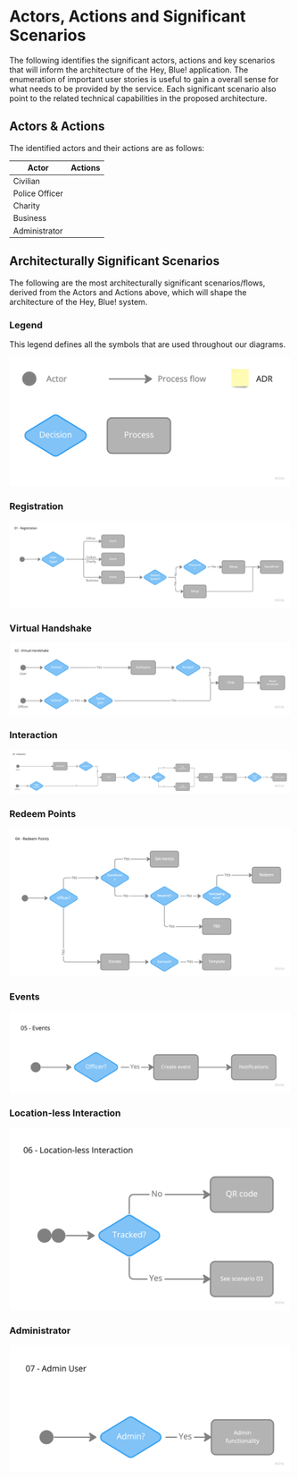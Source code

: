 # Actors, Actions and Significant Scenarios

The following identifies the significant actors, actions and key scenarios that will inform the architecture of the Hey, Blue! application. The enumeration of important user stories is useful to gain a overall sense for what needs to be provided by the service. Each significant scenario also point to the related technical capabilities in the proposed architecture.

## Actors & Actions

The identified actors and their actions are as follows:

| Actor          | Actions |
| -------------- | ------- |
| Civilian       ||
| Police Officer ||
| Charity        ||
| Business       ||
| Administrator  ||

## Architecturally Significant Scenarios

The following are the most architecturally significant scenarios/flows, derived from the Actors and Actions above, which will shape the architecture of the Hey, Blue! system.

### Legend

This legend defines all the symbols that are used throughout our diagrams.

![Legend](./../assets/scenario-legend.jpg)

### Registration

![Registration Scenario](./../assets/scenario-01.jpg)

### Virtual Handshake

![Virtual Handshake Scenario](./../assets/scenario-02.jpg)

### Interaction

![Interactive Scenario](./../assets/scenario-03.jpg)

### Redeem Points

![Redeem Points Scenario](./../assets/scenario-04.jpg)

### Events

![Events Scenario](./../assets/scenario-05.jpg)

### Location-less Interaction

![Locationless Interaction Scenario](./../assets/scenario-06.jpg)

### Administrator

![Adminitrator Scenario](./../assets/scenario-07.jpg)